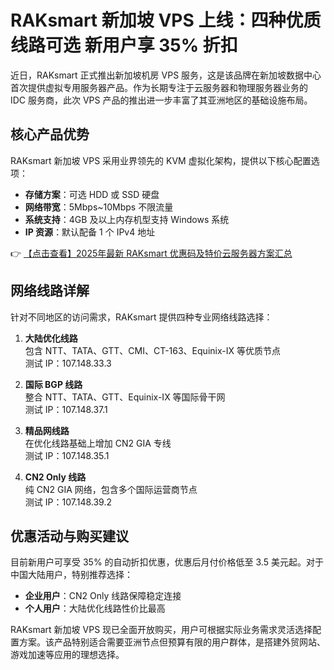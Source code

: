 # RAKsmart 新加坡 VPS 上线：四种优质线路可选 新用户享 35% 折扣

近日，RAKsmart 正式推出新加坡机房 VPS 服务，这是该品牌在新加坡数据中心首次提供虚拟专用服务器产品。作为长期专注于云服务器和物理服务器业务的 IDC 服务商，此次 VPS 产品的推出进一步丰富了其亚洲地区的基础设施布局。

## 核心产品优势

RAKsmart 新加坡 VPS 采用业界领先的 KVM 虚拟化架构，提供以下核心配置选项：

- **存储方案**：可选 HDD 或 SSD 硬盘
- **网络带宽**：5Mbps~10Mbps 不限流量
- **系统支持**：4GB 及以上内存机型支持 Windows 系统
- **IP 资源**：默认配备 1 个 IPv4 地址

👉 [【点击查看】2025年最新 RAKsmart 优惠码及特价云服务器方案汇总](https://bit.ly/raksmart)

## 网络线路详解

针对不同地区的访问需求，RAKsmart 提供四种专业网络线路选择：

1. **大陆优化线路**  
   包含 NTT、TATA、GTT、CMI、CT-163、Equinix-IX 等优质节点  
   测试 IP：107.148.33.3

2. **国际 BGP 线路**  
   整合 NTT、TATA、GTT、Equinix-IX 等国际骨干网  
   测试 IP：107.148.37.1

3. **精品网线路**  
   在优化线路基础上增加 CN2 GIA 专线  
   测试 IP：107.148.35.1

4. **CN2 Only 线路**  
   纯 CN2 GIA 网络，包含多个国际运营商节点  
   测试 IP：107.148.39.2

## 优惠活动与购买建议

目前新用户可享受 35% 的自动折扣优惠，优惠后月付价格低至 3.5 美元起。对于中国大陆用户，特别推荐选择：

- **企业用户**：CN2 Only 线路保障稳定连接
- **个人用户**：大陆优化线路性价比最高

RAKsmart 新加坡 VPS 现已全面开放购买，用户可根据实际业务需求灵活选择配置方案。该产品特别适合需要亚洲节点但预算有限的用户群体，是搭建外贸网站、游戏加速等应用的理想选择。